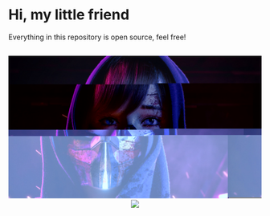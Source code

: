 # Hi, my little friend

Everything in this repository is open source, feel free!

##

<div align="center">
  <img src="imagem_pro_anderson.jpg" />

<!-- <img src="https://github-readme-stats.vercel.app/api?username=Carmofrasao&layout=compact&show_icons=true&include_all_commits=true&theme=transparent" /> -->

  <img src="https://github-readme-stats.vercel.app/api/top-langs/?username=Carmofrasao&layout=compact&langs_count=8&theme=transparent"/>
</div>
